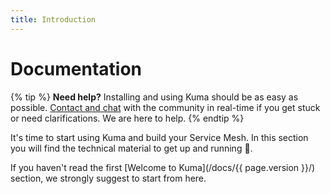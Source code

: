 ```yaml
---
title: Introduction
---
```


# Documentation

{% tip %}
**Need help?** Installing and using Kuma should be as easy as possible. [Contact and chat](/community) with the community in real-time if you get stuck or need clarifications. We are here to help.
{% endtip %}

It's time to start using Kuma and build your Service Mesh. In this section you will find the technical material to get up and running 🚀. 

If you haven't read the first [Welcome to Kuma](/docs/{{ page.version }}/) section, we strongly suggest to start from here.
